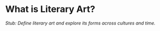 # What is Literary Art?

*Stub: Define literary art and explore its forms across cultures and time.*